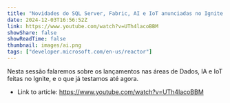```yaml
---
title: "Novidades do SQL Server, Fabric, AI e IoT anunciadas no Ignite 2024"
date: 2024-12-03T16:56:52Z
link: https://www.youtube.com/watch?v=UTh4lacoBBM
showShare: false
showReadTime: false
thumbnail: images/ai.png
tags: ["developer.microsoft.com/en-us/reactor"]
---
```

Nesta sessão falaremos sobre os lançamentos nas áreas de Dados, IA e IoT feitas no Ignite, e o que já testamos até agora.

- Link to article: https://www.youtube.com/watch?v=UTh4lacoBBM